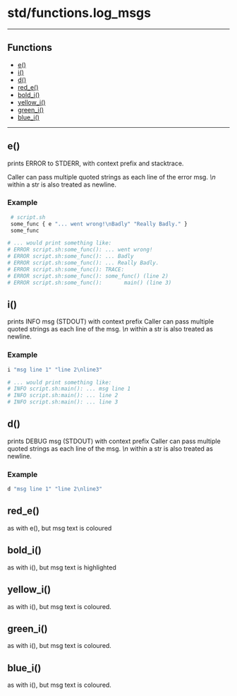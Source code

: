 # std/functions.log\_msgs
---

## Functions

* [e()](#e)
* [i()](#i)
* [d()](#d)
* [red\_e()](#red_e)
* [bold\_i()](#bold_i)
* [yellow\_i()](#yellow_i)
* [green\_i()](#green_i)
* [blue\_i()](#blue_i)

---

## e()

prints ERROR to STDERR, with context prefix and
stacktrace.

Caller can pass multiple quoted strings as each line
of the error msg.
_\n_ within a str is also treated as newline.

### Example

```bash
 # script.sh
 some_func { e "... went wrong!\nBadly" "Really Badly." }
 some_func

# ... would print something like:
# ERROR script.sh:some_func(): ... went wrong!
# ERROR script.sh:some_func(): ... Badly
# ERROR script.sh:some_func(): ... Really Badly.
# ERROR script.sh:some_func(): TRACE:
# ERROR script.sh:some_func(): some_func() (line 2)
# ERROR script.sh:some_func():       main() (line 3)

```

## i()

prints INFO msg (STDOUT) with context prefix
Caller can pass multiple quoted strings as each line
of the msg.
_\n_ within a str is also treated as newline.

### Example

```bash
i "msg line 1" "line 2\nline3"

# ... would print something like:
# INFO script.sh:main(): ... msg line 1
# INFO script.sh:main(): ... line 2
# INFO script.sh:main(): ... line 3

```

## d()

prints DEBUG msg (STDOUT) with context prefix
Caller can pass multiple quoted strings as each line
of the msg.
_\n_ within a str is also treated as newline.

### Example

```bash
d "msg line 1" "line 2\nline3"
```

## red\_e()

as with e(), but msg text is coloured
## bold\_i()

as with i(), but msg text is highlighted
## yellow\_i()

as with i(), but msg text is coloured.
## green\_i()

as with i(), but msg text is coloured.
## blue\_i()

as with i(), but msg text is coloured.
